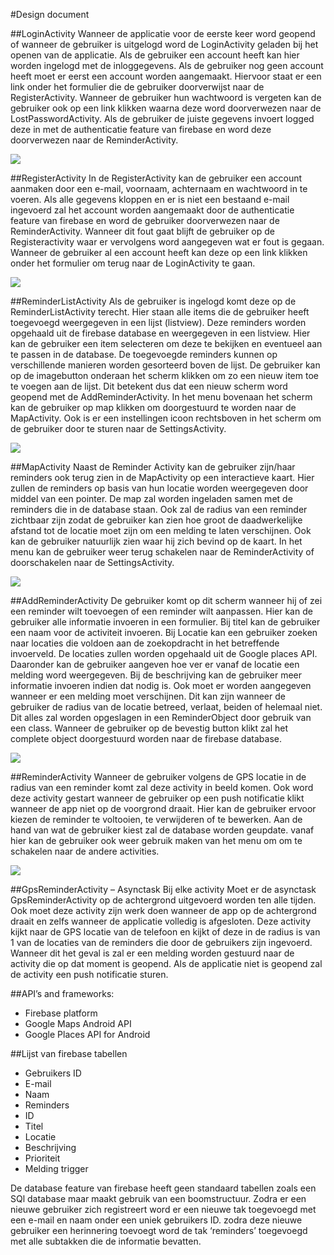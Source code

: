 #Design document

##LoginActivity
Wanneer de applicatie voor de eerste keer word geopend of wanneer de gebruiker is uitgelogd word de LoginActivity geladen bij het openen van de applicatie. Als de gebruiker een account heeft kan hier worden ingelogd met de inloggegevens. Als de gebruiker nog geen account heeft moet er eerst een account worden aangemaakt. Hiervoor staat er een link onder het formulier die de gebruiker doorverwijst naar de RegisterActivity. Wanneer de gebruiker hun wachtwoord is vergeten kan de gebruiker ook op een link klikken waarna deze word doorverwezen naar de LostPasswordActivity. Als de gebruiker de juiste gegevens invoert logged deze in met de authenticatie feature van firebase en word deze doorverwezen naar de ReminderActivity.

![](doc/LoginActivity.png)

##RegisterActivity
In de RegisterActivity kan de gebruiker een account aanmaken door een e-mail, voornaam, achternaam en wachtwoord in te voeren.  Als alle gegevens kloppen en er is niet een bestaand e-mail ingevoerd zal het account worden aangemaakt door de authenticatie feature van firebase en word de gebruiker doorverwezen naar de ReminderActivity. Wanneer dit fout gaat blijft de gebruiker op de Registeractivity waar er vervolgens word aangegeven wat er fout is gegaan. Wanneer de gebruiker al een account heeft kan deze op een link klikken onder het formulier om terug naar de LoginActivity te gaan.

![](doc/RegisterActivity.png)

##ReminderListActivity
Als de gebruiker is ingelogd komt deze op de ReminderListActivity terecht. Hier staan alle items die de gebruiker heeft toegevoegd weergegeven in een lijst (listview). Deze reminders worden opgehaald uit de firebase database en weergegeven in een listview. Hier kan de gebruiker een item selecteren om deze te bekijken en eventueel aan te passen in de database. De toegevoegde reminders kunnen op verschillende manieren worden gesorteerd boven de lijst. De gebruiker kan op de imagebutton onderaan het scherm klikken om zo een nieuw item toe te voegen aan de lijst. Dit betekent dus dat een nieuw scherm word geopend met de AddReminderActivity. In het menu bovenaan het scherm kan de gebruiker op map klikken om doorgestuurd te worden naar de MapActivity. Ook is er een instellingen icoon rechtsboven in het scherm om de gebruiker door te sturen naar de SettingsActivity.

![](doc/ReminderListActivity.png)

##MapActivity
Naast de Reminder Activity kan de gebruiker zijn/haar reminders ook terug zien in de MapActivity op een interactieve kaart. Hier zullen de reminders op basis van hun locatie worden weergegeven door middel van een pointer. De map zal worden ingeladen samen met de reminders die in de database staan. Ook zal de radius van een reminder zichtbaar zijn zodat de gebruiker kan zien hoe groot de daadwerkelijke afstand tot de locatie moet zijn om een melding te laten verschijnen. Ook kan de gebruiker natuurlijk zien waar hij zich bevind op de kaart. In het menu kan de gebruiker weer terug schakelen naar de ReminderActivity of doorschakelen naar de SettingsActivity.

![](doc/MapActivity.png)

##AddReminderActivity
De gebruiker komt op dit scherm wanneer hij of zei een reminder wilt toevoegen of een reminder wilt aanpassen.  Hier kan de gebruiker alle informatie invoeren in een formulier. Bij titel kan de gebruiker een naam voor de activiteit invoeren. Bij Locatie kan een gebruiker zoeken naar locaties die voldoen aan de zoekopdracht in het betreffende invoerveld. De locaties zullen worden opgehaald uit de Google places API. Daaronder kan de gebruiker aangeven hoe ver er vanaf de locatie een melding word weergegeven. Bij de beschrijving kan de gebruiker meer informatie invoeren indien dat nodig is. Ook moet er worden aangegeven wanneer er een melding moet verschijnen. Dit kan zijn wanneer de gebruiker de radius van de locatie betreed, verlaat, beiden of helemaal niet. Dit alles zal worden opgeslagen in een ReminderObject door gebruik van een class. Wanneer de gebruiker op de bevestig button klikt zal het complete object doorgestuurd worden naar de firebase database.

![](doc/ReminderAddActivity.png)

##ReminderActivity
Wanneer de gebruiker volgens de GPS locatie in de radius van een reminder komt zal deze activity in beeld komen. Ook word deze activity gestart wanneer de gebruiker op een push notificatie klikt wanneer de app niet op de voorgrond draait. Hier kan de gebruiker ervoor kiezen de reminder te voltooien, te verwijderen of te bewerken. Aan de hand van wat de gebruiker kiest zal de database worden geupdate. vanaf hier kan de gebruiker ook weer gebruik maken van het menu om om te schakelen naar de andere activities.

![](doc/ReminderActivity.png)

##GpsReminderActivity – Asynctask
Bij elke activity Moet er de asynctask GpsReminderActivity op de achtergrond uitgevoerd worden ten alle tijden. Ook moet deze activity zijn werk doen wanneer de app op de achtergrond draait en zelfs wanneer de applicatie volledig is afgesloten. Deze activity kijkt naar de GPS locatie van de telefoon en kijkt of deze in de radius is van 1 van de locaties van de reminders die door de gebruikers zijn ingevoerd. Wanneer dit het geval is zal er een melding worden gestuurd naar de activity die op dat moment is geopend. Als de applicatie niet is geopend zal de activity een push notificatie sturen. 
 


##API’s and frameworks:
*	Firebase platform
*	Google Maps Android API
*	Google Places API for Android

##Lijst van firebase tabellen
+	Gebruikers ID
 +	E-mail
 +	Naam
 +	Reminders
   +	ID
   +	Titel
   +	Locatie 
   +	Beschrijving
   +	Prioriteit
   +	Melding trigger 


De database feature van firebase heeft geen standaard tabellen zoals een SQl database maar maakt gebruik van een boomstructuur. Zodra er een nieuwe gebruiker zich registreert word er een nieuwe tak toegevoegd met een e-mail en naam onder een uniek gebruikers ID. zodra deze nieuwe gebruiker een herinnering toevoegt word de tak ‘reminders’ toegevoegd met alle subtakken die de informatie bevatten.
